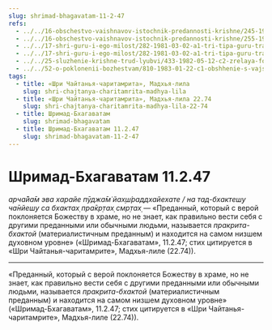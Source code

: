 ```yaml
---
slug: shrimad-bhagavatam-11-2-47
refs:
  - ../../16-obschestvo-vaishnavov-istochnik-predannosti-krishne/245-1982-01-04-c-obshhenie-s-vajshnavami-daruet-podlinnoe-vospriyatie-bozhestva.md
  - ../../16-obschestvo-vaishnavov-istochnik-predannosti-krishne/255-1983-02-12-a4-tri-urovnya-predannyh-soglasno-ucheniyu-shri-chajtani-bhagavatam-i-puran.md
  - ../../17-shri-guru-i-ego-milost/282-1981-03-02-a1-tri-tipa-guru-transformatsiya-vospriyatiya-guru.md
  - ../../17-shri-guru-i-ego-milost/282-1981-03-02-a1-tri-tipa-guru-transformatsiya-vospriyatiya-guru.md
  - ../../25-sluzhenie-krishne-trud-lyubvi/433-1982-05-12-c2-zrelaya-forma-predannosti-gospodu-sluzhenie-guru-i-vajshnavam.md
  - ../../52-o-poklonenii-bozhestvam/810-1983-01-22-c1-obshhenie-s-vajshnavom-prevyshe-pokloneniya-bozhestvu.md
tags:
  - title: «Шри Чайтанья-чаритамрита», Мадхья-лила
    slug: shri-chajtanya-charitamrita-madhya-lila
  - title: «Шри Чайтанья-чаритамрита», Мадхья-лила 22.74
    slug: shri-chajtanya-charitamrita-madhya-lila-22-74
  - title: Шримад-Бхагаватам
    slug: shrimad-bhagavatam
  - title: Шримад-Бхагаватам 11.2.47
    slug: shrimad-bhagavatam-11-2-47
---
```


# Шримад-Бхагаватам 11.2.47

*арча̄йа̄м эва харайе пӯджа̄м̇ йах̣ш́раддхайехате / на тад-бхактеш̣у ча̄нйеш̣у са бхактах̣ пра̄кр̣тах̣ смр̣тах̣* — «Преданный, который с верой поклоняется Божеству в храме, но не знает, как правильно вести себя с другими преданными или обычными людьми, называется *пракрита-бхактой* (материалистичным преданным) и находится на самом низшем духовном уровне» («Шримад-Бхагаватам», 11.2.47; стих цитируется в «Шри Чайтанья-чаритамрите», Мадхья-лиле (22.74)).

---

«Преданный, который с верой поклоняется Божеству в храме, но не знает, как правильно вести себя с другими преданными или обычными людьми, называется *пракрита-бхактой* (материалистичным преданным) и находится на самом низшем духовном уровне» («Шримад-Бхагаватам», 11.2.47; стих цитируется в «Шри Чайтанья-чаритамрите», Мадхья-лиле (22.74)).
